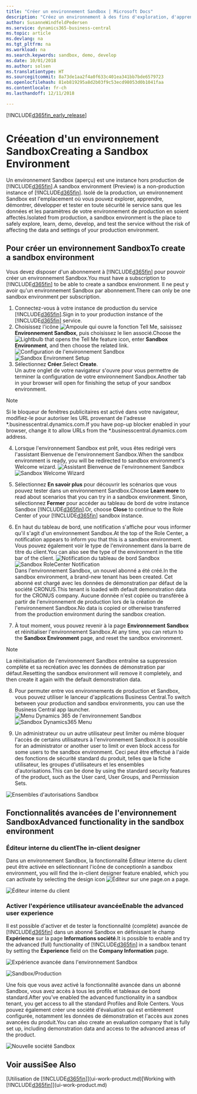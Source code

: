```yaml
---
title: "Créer un environnement Sandbox | Microsoft Docs"
description: "Créez un environnement à des fins d'exploration, d'apprentissage, de démonstration, de développement et de test."
author: SusanneWindfeldPedersen
ms.service: dynamics365-business-central
ms.topic: article
ms.devlang: na
ms.tgt_pltfrm: na
ms.workload: na
ms.search.keywords: sandbox, demo, develop
ms.date: 10/01/2018
ms.author: solsen
ms.translationtype: HT
ms.sourcegitcommit: 8a73de1aa2f4a0f633c401ea341bb7bde6579723
ms.openlocfilehash: 81eb819295a8d2b03f9c53ecd98053d0b1041faa
ms.contentlocale: fr-ch
ms.lasthandoff: 12/11/2018

---
```

[!INCLUDE[d365fin_early_release](includes/d365fin_early_release.md.md)]

# <a name="creating-a-sandbox-environment"></a><span data-ttu-id="de116-103">Créeation d'un environnement Sandbox</span><span class="sxs-lookup"><span data-stu-id="de116-103">Creating a Sandbox Environment</span></span>
<span data-ttu-id="de116-104">Un environnement Sandbox (aperçu) est une instance hors production de [!INCLUDE[d365fin](includes/d365fin_md.md)].</span><span class="sxs-lookup"><span data-stu-id="de116-104">A sandbox environment (Preview) is a non-production instance of [!INCLUDE[d365fin](includes/d365fin_md.md)].</span></span> <span data-ttu-id="de116-105">Isolé de la production, un environnement Sandbox est l'emplacement où vous pouvez explorer, apprendre, démontrer, développer et tester en toute sécurité le service sans que les données et les paramètres de votre environnement de production en soient affectés.</span><span class="sxs-lookup"><span data-stu-id="de116-105">Isolated from production, a sandbox environment is the place to safely explore, learn, demo, develop, and test the service without the risk of affecting the data and settings of your production environment.</span></span>

## <a name="to-create-a-sandbox-environment"></a><span data-ttu-id="de116-106">Pour créer un environnement Sandbox</span><span class="sxs-lookup"><span data-stu-id="de116-106">To create a sandbox environment</span></span>
<span data-ttu-id="de116-107">Vous devez disposer d'un abonnement à [!INCLUDE[d365fin](includes/d365fin_md.md)] pour pouvoir créer un environnement Sandbox.</span><span class="sxs-lookup"><span data-stu-id="de116-107">You must have a subscription to [!INCLUDE[d365fin](includes/d365fin_md.md)] to be able to create a sandbox environment.</span></span> <span data-ttu-id="de116-108">Il ne peut y avoir qu'un environnement Sandbox par abonnement.</span><span class="sxs-lookup"><span data-stu-id="de116-108">There can only be one sandbox environment per subscription.</span></span>

1. <span data-ttu-id="de116-109">Connectez-vous à votre instance de production du service [!INCLUDE[d365fin](includes/d365fin_md.md)].</span><span class="sxs-lookup"><span data-stu-id="de116-109">Sign in to your production instance of the [!INCLUDE[d365fin](includes/d365fin_md.md)] service.</span></span>
2. <span data-ttu-id="de116-110">Choisissez l'icône ![Ampoule qui ouvre la fonction Tell Me](media/ui-search/search_small.png "Dites-moi ce que vous voulez faire"), saisissez **Environnement Sandbox**, puis choisissez le lien associé.</span><span class="sxs-lookup"><span data-stu-id="de116-110">Choose the ![Lightbulb that opens the Tell Me feature](media/ui-search/search_small.png "Tell me what you want to do") icon, enter **Sandbox Environment**, and then choose the related link.</span></span>
<span data-ttu-id="de116-111">![Configuration de l'environnement Sandbox](./media/across-sandbox/sandbox-environment-setup.png)</span><span class="sxs-lookup"><span data-stu-id="de116-111">![Sandbox Environment Setup](./media/across-sandbox/sandbox-environment-setup.png)</span></span>
3. <span data-ttu-id="de116-112">Sélectionnez **Créer**.</span><span class="sxs-lookup"><span data-stu-id="de116-112">Select **Create**.</span></span>  
  <span data-ttu-id="de116-113">Un autre onglet de votre navigateur s'ouvre pour vous permettre de terminer la configuration de votre environnement Sandbox.</span><span class="sxs-lookup"><span data-stu-id="de116-113">Another tab in your browser will open for finishing the setup of your sandbox environment.</span></span>
> [!NOTE]  
>  <span data-ttu-id="de116-114">Si le bloqueur de fenêtres publicitaires est activé dans votre navigateur, modifiez-le pour autoriser les URL provenant de l'adresse \*.businesscentral.dynamics.com.</span><span class="sxs-lookup"><span data-stu-id="de116-114">If you have pop-up blocker enabled in your browser, change it to allow URLs from the \*.businesscentral.dynamics.com address.</span></span>   

4. <span data-ttu-id="de116-115">Lorsque l'environnement Sandbox est prêt, vous êtes redirigé vers l'assistant Bienvenue de l'environnement Sandbox.</span><span class="sxs-lookup"><span data-stu-id="de116-115">When the sandbox environment is ready, you will be redirected to sandbox environment's Welcome wizard.</span></span>
<span data-ttu-id="de116-116">![Assistant Bienvenue de l'environnement Sandbox](./media/across-sandbox/sandbox-wizard.png)</span><span class="sxs-lookup"><span data-stu-id="de116-116">![Sandbox Welcome Wizard](./media/across-sandbox/sandbox-wizard.png)</span></span>

5. <span data-ttu-id="de116-117">Sélectionnez **En savoir plus** pour découvrir les scénarios que vous pouvez tester dans un environnement Sandbox.</span><span class="sxs-lookup"><span data-stu-id="de116-117">Choose **Learn more** to read about scenarios that you can try in a sandbox environment.</span></span> <span data-ttu-id="de116-118">Sinon, sélectionnez **Fermer** pour accéder au tableau de bord de votre instance Sandbox [!INCLUDE[d365fin](includes/d365fin_md.md)].</span><span class="sxs-lookup"><span data-stu-id="de116-118">Or, choose **Close** to continue to the Role Center of your [!INCLUDE[d365fin](includes/d365fin_md.md)] sandbox instance.</span></span>
6. <span data-ttu-id="de116-119">En haut du tableau de bord, une notification s'affiche pour vous informer qu'il s'agit d'un environnement Sandbox.</span><span class="sxs-lookup"><span data-stu-id="de116-119">At the top of the Role Center, a notification appears to inform you that this is a sandbox environment.</span></span> <span data-ttu-id="de116-120">Vous pouvez également voir le type de l'environnement dans la barre de titre du client.</span><span class="sxs-lookup"><span data-stu-id="de116-120">You can also see the type of the environment in the title bar of the client.</span></span>
<span data-ttu-id="de116-121">![Notification du tableau de bord Sandbox](./media/across-sandbox/sandbox-rolecenter-notification.png)</span><span class="sxs-lookup"><span data-stu-id="de116-121">![Sandbox RoleCenter Notification](./media/across-sandbox/sandbox-rolecenter-notification.png)</span></span>  
<span data-ttu-id="de116-122">Dans l'environnement Sandbox, un nouvel abonné a été créé.</span><span class="sxs-lookup"><span data-stu-id="de116-122">In the sandbox environment, a brand-new tenant has been created.</span></span> <span data-ttu-id="de116-123">Cet abonné est chargé avec les données de démonstration par défaut de la société CRONUS.</span><span class="sxs-lookup"><span data-stu-id="de116-123">This tenant is loaded with default demonstration data for the CRONUS company.</span></span> <span data-ttu-id="de116-124">Aucune donnée n'est copiée ou transférée à partir de l'environnement de production lors de la création de l'environnement Sandbox.</span><span class="sxs-lookup"><span data-stu-id="de116-124">No data is copied or otherwise transferred from the production environment during the sandbox creation.</span></span>
7.  <span data-ttu-id="de116-125">À tout moment, vous pouvez revenir à la page **Environnement Sandbox** et réinitialiser l'environnement Sandbox.</span><span class="sxs-lookup"><span data-stu-id="de116-125">At any time, you can return to the **Sandbox Environment** page, and reset the sandbox environment.</span></span>
> [!NOTE]  
>  <span data-ttu-id="de116-126">La réinitialisation de l'environnement Sandbox entraîne sa suppression complète et sa recréation avec les données de démonstration par défaut.</span><span class="sxs-lookup"><span data-stu-id="de116-126">Resetting the sandbox environment will remove it completely, and then create it again with the default demonstration data.</span></span>  

8.  <span data-ttu-id="de116-127">Pour permuter entre vos environnements de production et Sandbox, vous pouvez utiliser le lanceur d'applications Business Central.</span><span class="sxs-lookup"><span data-stu-id="de116-127">To switch between your production and sandbox environments, you can use the Business Central app launcher.</span></span>
<span data-ttu-id="de116-128">![Menu Dynamics 365 de l'environnement Sandbox](./media/across-sandbox/sandbox-dynamics365-menu.png)</span><span class="sxs-lookup"><span data-stu-id="de116-128">![Sandbox Dynamics365 Menu](./media/across-sandbox/sandbox-dynamics365-menu.png)</span></span>

9.  <span data-ttu-id="de116-129">Un administrateur ou un autre utilisateur peut limiter ou même bloquer l'accès de certains utilisateurs à l'environnement Sandbox.</span><span class="sxs-lookup"><span data-stu-id="de116-129">It is possible for an administrator or another user to limit or even block access for some users to the sandbox environment.</span></span> <span data-ttu-id="de116-130">Ceci peut être effectué à l'aide des fonctions de sécurité standard du produit, telles que la fiche utilisateur, les groupes d'utilisateurs et les ensembles d'autorisations.</span><span class="sxs-lookup"><span data-stu-id="de116-130">This can be done by using the standard security features of the product, such as the User card, User Groups, and Permission Sets.</span></span>

![Ensembles d'autorisations Sandbox](./media/across-sandbox/sandbox-permission-sets.png)

## <a name="advanced-functionality-in-the-sandbox-environment"></a><span data-ttu-id="de116-132">Fonctionnalités avancées de l'environnement Sandbox</span><span class="sxs-lookup"><span data-stu-id="de116-132">Advanced functionality in the sandbox environment</span></span>
### <a name="the-in-client-designer"></a><span data-ttu-id="de116-133">Éditeur interne du client</span><span class="sxs-lookup"><span data-stu-id="de116-133">The in-client designer</span></span>
<span data-ttu-id="de116-134">Dans un environnement Sandbox, la fonctionnalité Éditeur interne du client peut être activée en sélectionnant l'icône de conception</span><span class="sxs-lookup"><span data-stu-id="de116-134">In a sandbox environment, you will find the in-client designer feature enabled, which you can activate by selecting the design icon</span></span> ![Éditeur](./media/across-sandbox/sandbox-inclient-design-icon.png) <span data-ttu-id="de116-136">sur une page.</span><span class="sxs-lookup"><span data-stu-id="de116-136">on a page.</span></span>

![Éditeur interne du client](./media/across-sandbox/sandbox-inclient-designer.png)

### <a name="enable-the-advanced-user-experience"></a><span data-ttu-id="de116-138">Activer l'expérience utilisateur avancée</span><span class="sxs-lookup"><span data-stu-id="de116-138">Enable the advanced user experience</span></span>
<span data-ttu-id="de116-139">Il est possible d'activer et de tester la fonctionnalité (complète) avancée de [!INCLUDE[d365fin](includes/d365fin_md.md)] dans un abonné Sandbox en définissant le champ **Expérience** sur la page **Informations société**.</span><span class="sxs-lookup"><span data-stu-id="de116-139">It is possible to enable and try the advanced (full) functionality of [!INCLUDE[d365fin](includes/d365fin_md.md)] in a sandbox tenant by setting the **Experience** field on the **Company Information** page.</span></span>

![Expérience avancée dans l'environnement Sandbox](./media/across-sandbox/sandbox-advanced.png)

![Sandbox/Production](./media/across-sandbox/sandbox-production.png)

<span data-ttu-id="de116-142">Une fois que vous avez activé la fonctionnalité avancée dans un abonné Sandbox, vous avez accès à tous les profils et tableaux de bord standard.</span><span class="sxs-lookup"><span data-stu-id="de116-142">After you’ve enabled the advanced functionality in a sandbox tenant, you get access to all the standard Profiles and Role Centers.</span></span> <span data-ttu-id="de116-143">Vous pouvez également créer une société d'évaluation qui est entièrement configurée, notamment les données de démonstration et l'accès aux zones avancées du produit.</span><span class="sxs-lookup"><span data-stu-id="de116-143">You can also create an evaluation company that is fully set up, including demonstration data and access to the advanced areas of the product.</span></span>

![Nouvelle société Sandbox](./media/across-sandbox/sandbox-newcompany.png)


## <a name="see-also"></a><span data-ttu-id="de116-145">Voir aussi</span><span class="sxs-lookup"><span data-stu-id="de116-145">See Also</span></span>
<span data-ttu-id="de116-146">[Utilisation de [!INCLUDE[d365fin](includes/d365fin_md.md)]](ui-work-product.md)</span><span class="sxs-lookup"><span data-stu-id="de116-146">[Working with [!INCLUDE[d365fin](includes/d365fin_md.md)]](ui-work-product.md)</span></span>  

